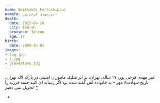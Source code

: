 ```yaml
---
name: Amirmahdi Farrokhipour
nameFa: امیرمهدی فرخی‌پور
death:
  date: 2022-09-28
  city: Tehran
  province: Tehran
  age: 17
birth:
  date: 2004-10-01
images:
- img.jpg
- 1.jpg
- gravestone.jpg
---
```


امیر مهدی فرخی پور، ۱۷ ساله، تهران، بر اثر شلیک ماموران امنیتی در پارک لاله تهران، تاریخ شهادت۶ مهر – به خانواده اش گفته شده بود اگر رسانه ای کنید جسد فرزند را تحویل نمی دهیم! [*][1]









- [1]: https://www.tribunezamaneh.com/archives/324583